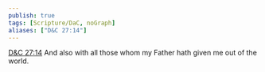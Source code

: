 ```yaml
---
publish: true
tags: [Scripture/DaC, noGraph]
aliases: ["D&C 27:14"]
---
```

[D&C 27:14](https://churchofjesuschrist.org/study/scriptures/dc-testament/dc/27?lang=eng&id=p14#p14) And also with all those whom my Father hath given me out of the world.
